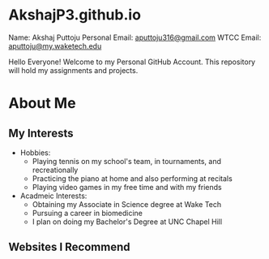# AkshajP3.github.io
Name: Akshaj Puttoju
Personal Email: aputtoju316@gmail.com 
WTCC Email: aputtoju@my.waketech.edu

Hello Everyone! Welcome to my Personal GitHub Account. This repository will hold my assignments and projects. 


# About Me

## My Interests
* Hobbies:
	* Playing tennis on my school's team, in tournaments, and recreationally
	* Practicing the piano at home and also performing at recitals
	* Playing video games in my free time and with my friends
* Acadmeic Interests:
	* Obtaining my Associate in Science degree at Wake Tech
	* Pursuing a career in biomedicine
	* I plan on doing my Bachelor's Degree at UNC Chapel Hill

	
## Websites I Recommend